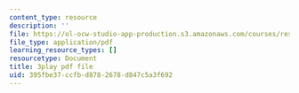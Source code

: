 ```yaml
---
content_type: resource
description: ''
file: https://ol-ocw-studio-app-production.s3.amazonaws.com/courses/res-18-008-calculus-revisited-complex-variables-differential-equations-and-linear-algebra-fall-2011/395fbe37ccfbd8782678d847c5a3f692_l59IX58Wce8.pdf
file_type: application/pdf
learning_resource_types: []
resourcetype: Document
title: 3play pdf file
uid: 395fbe37-ccfb-d878-2678-d847c5a3f692
---
```

